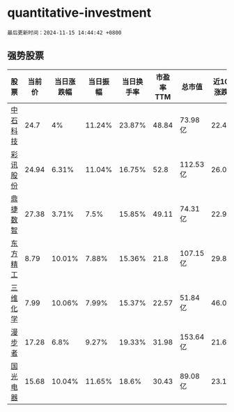 # quantitative-investment

`最后更新时间：2024-11-15 14:44:42 +0800`

## 强势股票

|股票|当前价|当日涨跌幅|当日振幅|当日换手率|市盈率TTM|总市值|近10日涨跌幅|
|----|----|----|----|----|----|----|----|
|[中石科技](https://xueqiu.com/S/SZ300684)|24.7|4%|11.24%|23.87%|48.84|73.98亿|22.4%|
|[彩讯股份](https://xueqiu.com/S/SZ300634)|24.94|6.31%|11.04%|16.75%|52.8|112.53亿|26.02%|
|[鼎捷数智](https://xueqiu.com/S/SZ300378)|27.38|3.71%|7.5%|15.85%|49.11|74.31亿|22.95%|
|[东方精工](https://xueqiu.com/S/SZ002611)|8.79|10.01%|7.88%|15.36%|21.8|107.15亿|29.84%|
|[三维化学](https://xueqiu.com/S/SZ002469)|7.99|10.06%|7.99%|15.37%|22.57|51.84亿|46.07%|
|[漫步者](https://xueqiu.com/S/SZ002351)|17.28|6.8%|9.27%|19.33%|31.98|153.64亿|21.69%|
|[国光电器](https://xueqiu.com/S/SZ002045)|15.68|10.04%|11.65%|18.6%|30.43|89.08亿|23.17%|
